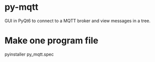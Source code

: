 # py-mqtt
GUI in PyQt6 to connect to a MQTT broker and view messages in a tree.

# Make one program file
pyinstaller  py_mqtt.spec
